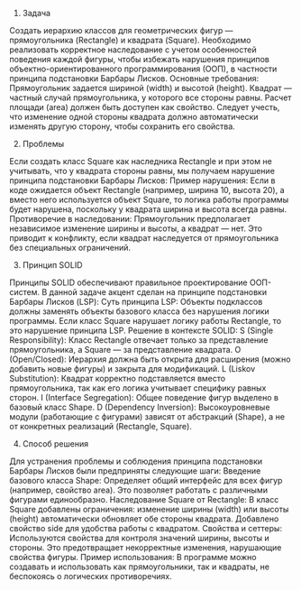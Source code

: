 1. Задача

Создать иерархию классов для геометрических фигур — прямоугольника (Rectangle) и квадрата (Square). Необходимо реализовать корректное наследование с учетом особенностей поведения каждой фигуры, чтобы избежать нарушения принципов объектно-ориентированного программирования (ООП), в частности принципа подстановки Барбары Лисков.
Основные требования:
Прямоугольник задается шириной (width) и высотой (height).
Квадрат — частный случай прямоугольника, у которого все стороны равны.
Расчет площади (area) должен быть доступен как свойство.
Следует учесть, что изменение одной стороны квадрата должно автоматически изменять другую сторону, чтобы сохранить его свойства.

2. Проблемы

Если создать класс Square как наследника Rectangle и при этом не учитывать, что у квадрата стороны равны, мы получаем нарушение принципа подстановки Барбары Лисков:
Пример нарушения:
Если в коде ожидается объект Rectangle (например, ширина 10, высота 20), а вместо него используется объект Square, то логика работы программы будет нарушена, поскольку у квадрата ширина и высота всегда равны.
Противоречие в наследовании:
Прямоугольник предполагает независимое изменение ширины и высоты, а квадрат — нет. Это приводит к конфликту, если квадрат наследуется от прямоугольника без специальных ограничений.

3. Принцип SOLID

Принципы SOLID обеспечивают правильное проектирование ООП-систем. В данной задаче акцент сделан на принципе подстановки Барбары Лисков (LSP):
Суть принципа LSP:
Объекты подклассов должны заменять объекты базового класса без нарушения логики программы.
Если класс Square нарушает логику работы Rectangle, то это нарушение принципа LSP.
Решение в контексте SOLID:
S (Single Responsibility): Класс Rectangle отвечает только за представление прямоугольника, а Square — за представление квадрата.
O (Open/Closed): Иерархия должна быть открыта для расширения (можно добавить новые фигуры) и закрыта для модификаций.
L (Liskov Substitution): Квадрат корректно подставляется вместо прямоугольника, так как его логика учитывает специфику равных сторон.
I (Interface Segregation): Общее поведение фигур выделено в базовый класс Shape.
D (Dependency Inversion): Высокоуровневые модули (работающие с фигурами) зависят от абстракций (Shape), а не от конкретных реализаций (Rectangle, Square).

4. Способ решения

Для устранения проблемы и соблюдения принципа подстановки Барбары Лисков были предприняты следующие шаги:
Введение базового класса Shape:
Определяет общий интерфейс для всех фигур (например, свойство area).
Это позволяет работать с различными фигурами единообразно.
Наследование Square от Rectangle:
В класс Square добавлены ограничения: изменение ширины (width) или высоты (height) автоматически обновляет обе стороны квадрата.
Добавлено свойство side для удобства работы с квадратом.
Свойства и сеттеры:
Используются свойства для контроля значений ширины, высоты и стороны. Это предотвращает некорректные изменения, нарушающие свойства фигуры.
Пример использования:
В программе можно создавать и использовать как прямоугольники, так и квадраты, не беспокоясь о логических противоречиях.